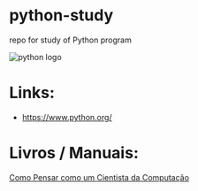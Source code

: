 # python-study
repo for study of Python program

![python logo](https://www.python.org/static/img/python-logo.png)

# Links:

* https://www.python.org/

# Livros / Manuais:

[Como Pensar como um Cientista da Computação](https://panda.ime.usp.br/pensepy/static/pensepy/index.html)